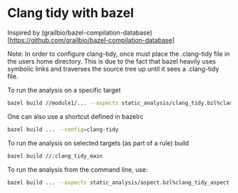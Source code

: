 # Clang tidy with bazel

Inspired by (grailbio/bazel-compilation-database)[https://github.com/grailbio/bazel-compilation-database]

Note: In order to configure clang-tidy, once must place the .clang-tidy file in the users home directory.
This is due to the fact that bazel heavily uses symbolic links and traverses the source tree up until it sees a .clang-tidy file.

To run the analysis on a specific target
```bash
bazel build //module1/... --aspects static_analysis/clang_tidy.bzl%clang_tidy_aspect --output_groups=ctidy
```

One can also use a shortcut defined in bazelrc
```bash
bazel build ... --config=clang-tidy
```

To run the analysis on selected targets (as part of a rule) build
```bash
bazel build //:clang_tidy_main
```

To run the analysis from the command line, use:
```bash
bazel build ... --aspects static_analysis/aspect.bzl%clang_tidy_aspect
```
